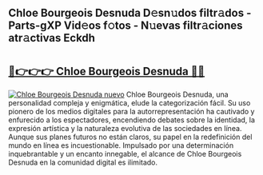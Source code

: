 ## Chloe Bourgeois Desnuda D𝚎sn𝚞dos filtr𝚊dos - Parts-gXP Vid𝚎os f𝚘tos - N𝚞evas filtr𝚊ciones atr𝚊ctivas Eckdh

# <h2><a href="http://mb8ux0.tromn.icu/?c=Chloe+Bourgeois+Desnuda">🔗👉👉👉 Chloe Bourgeois Desnuda 🔗🔗</a></h2>

[![Chloe Bourgeois Desnuda nuevo](https://i.imgur.com/pEAQMta.gif)](http://mb8ux0.tromn.icu/?c=Chloe+Bourgeois+Desnuda)
Chloe Bourgeois Desnuda, una personalidad compleja y enigmática, elude la categorización fácil. Su uso pionero de los medios digitales para la autorrepresentación ha cautivado y enfurecido a los espectadores, encendiendo debates sobre la identidad, la expresión artística y la naturaleza evolutiva de las sociedades en línea. Aunque sus planes futuros no están claros, su papel en la redefinición del mundo en línea es incuestionable. Impulsado por una determinación inquebrantable y un encanto innegable, el alcance de Chloe Bourgeois Desnuda en la comunidad digital es ilimitado.
